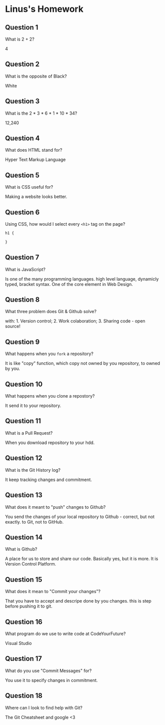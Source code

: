 # Linus's Homework

## Question 1

What is 2 + 2?

4

## Question 2

What is the opposite of Black?

White

## Question 3

What is the  2 * 3 * 6 * 1 * 10 * 34?

12,240

## Question 4 

What does HTML stand for?

Hyper Text Markup Language

## Question 5

What is CSS useful for?

Making a website looks better. 

## Question 6

Using CSS, how would I select every `<h1>` tag on the page?

```css
h1 {

}
```

## Question 7

What is JavaScript?

Is one of the many programming languages. high level language, dynamicly typed, bracket syntax. One of the core element in Web Design. 

## Question 8

What three problem does Git & Github solve?

with: 1. Version control; 2. Work colaboration; 3. Sharing code - open source! 

## Question 9

What happens when you `fork` a repository?

It is like "copy" function, which copy not owned by you repository, to owned by you. 

## Question 10 

What happens when you clone a repostory?

It send it to your repository. 

## Question 11

What is a Pull Request?

When you download repository to your hdd. 

## Question 12

What is the Git History log?

It keep tracking changes and commitment. 

## Question 13

What does it meant to "push" changes to Github?

You send the changes of your local repository to Github - correct, but not exactly. to Git, not to GitHub.

## Question 14

What is Github?

A place for us to store and share our code. Basically yes, but it is more. It is Version Control Platform. 

## Question 15

What does it mean to "Commit your changes"?

That you have to accept and descripe done by you changes. this is step before pushing it to git. 

## Question 16

What program do we use to write code at CodeYourFuture?

Visual Studio 

## Question 17

What do you use "Commit Messages" for?

You use it to specify changes in commitment.

## Question 18

Where can I look to find help with Git?

The Git Cheatsheet and google <3
